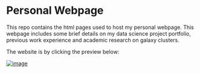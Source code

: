 # Personal Webpage

This repo contains the html pages used to host my personal webpage. This webpage includes some brief details on my data science project portfolio, previous work experience and academic research on galaxy clusters. 

The website is by clicking the preview below:

[![image](https://user-images.githubusercontent.com/62939263/185179197-1d06ff88-94ff-496b-93fb-f26a680d8287.png)](https://tsgreen.github.io/)
